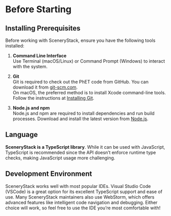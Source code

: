 # Before Starting

## Installing Prerequisites

Before working with SceneryStack, ensure you have the following tools installed:

1. **Command Line Interface**  
   Use Terminal (macOS/Linux) or Command Prompt (Windows) to interact with the system.

2. **Git**  
   Git is required to check out the PhET code from GitHub. You can download it from [git-scm.com](https://git-scm.com/downloads).  
   On macOS, the preferred method is to install Xcode command-line tools. Follow the instructions at [Installing Git](https://git-scm.com/book/en/v2/Getting-Started-Installing-Git).

3. **Node.js and npm**  
   Node.js and npm are required to install dependencies and run build processes. Download and install the latest version from [Node.js](https://nodejs.org/).

## Language

**SceneryStack is a TypeScript library**. While it can be used with JavaScript, TypeScript is recommended since the API
doesn’t enforce runtime type checks, making JavaScript usage more challenging.

## Development Environment

SceneryStack works well with most popular IDEs. Visual Studio Code (VSCode) is a great option for its excellent TypeScript support and ease of use. Many SceneryStack maintainers also use WebStorm, which offers advanced features like intelligent code navigation and debugging. Either choice will work, so feel free to use the IDE you’re most comfortable with!